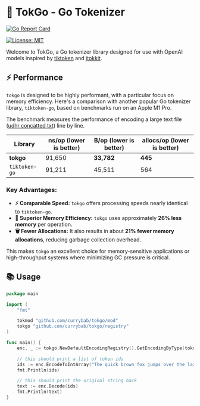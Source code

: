 # 🚀 TokGo - Go Tokenizer

[![Go Report Card](https://goreportcard.com/badge/github.com/currybab/tokgo)](https://goreportcard.com/report/github.com/currybab/tokgo)
<!-- [![GoDoc](https://godoc.org/github.com/currybab/tokgo?status.svg)](https://godoc.org/github.com/currybab/tokgo) -->
[![License: MIT](https://img.shields.io/github/license/currybab/tokgo)](https://opensource.org/license/mit/)
<!-- ![GitHub Workflow Status](https://img.shields.io/github/actions/workflow/status/currybab/tokgo/build-publish.yml)
<!-- Consider adding a CI badge once set up -->

Welcome to TokGo, a Go tokenizer library designed for use with OpenAI models inspired by [tiktoken](https://github.com/openai/tiktoken) and [jtokkit](https://github.com/knuddelsgmbh/jtokkit).

## ⚡ Performance

`tokgo` is designed to be highly performant, with a particular focus on memory efficiency. Here's a comparison with another popular Go tokenizer library, `tiktoken-go`, based on benchmarks run on an Apple M1 Pro.

The benchmark measures the performance of encoding a large text file ([udhr concatted txt](https://research.ics.aalto.fi/cog/data/udhr/)) line by line.

| Library         | ns/op (lower is better) | B/op (lower is better) | allocs/op (lower is better) |
| --------------- | ----------------------- | ---------------------- | --------------------------- |
| **tokgo**       | 91,650                  | **33,782**             | **445**                     |
| `tiktoken-go`   | 91,211                  | 45,511                 | 564                         |

### Key Advantages:

*   **⚡ Comparable Speed:** `tokgo` offers processing speeds nearly identical to `tiktoken-go`.
*   **🧠 Superior Memory Efficiency:** `tokgo` uses approximately **26% less memory** per operation.
*   **🗑️ Fewer Allocations:** It also results in about **21% fewer memory allocations**, reducing garbage collection overhead.

This makes `tokgo` an excellent choice for memory-sensitive applications or high-throughput systems where minimizing GC pressure is critical.

## 📚 Usage

```go
package main

import (
	"fmt"

	tokmod "github.com/currybab/tokgo/mod"
	tokgo "github.com/currybab/tokgo/registry"
)

func main() {
	enc, _ := tokgo.NewDefaultEncodingRegistry().GetEncodingByType(tokmod.CL100K_BASE)

	// this should print a list of token ids
	ids := enc.EncodeToIntArray("The quick brown fox jumps over the lazy dog 😎")
	fmt.Println(ids)

	// this should print the original string back
	text := enc.Decode(ids)
	fmt.Println(text)
}
```
